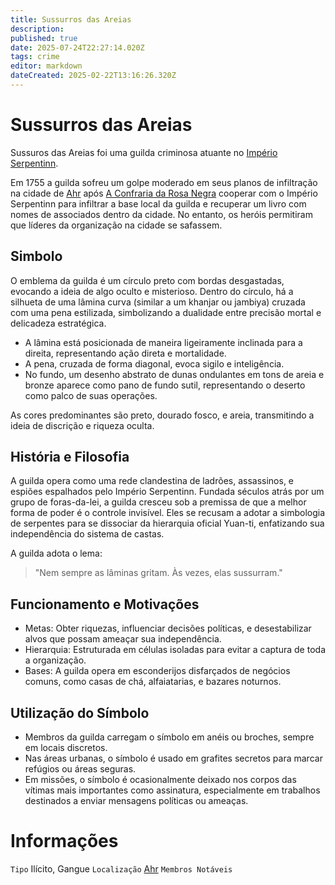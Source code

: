 ```yaml
---
title: Sussurros das Areias
description: 
published: true
date: 2025-07-24T22:27:14.020Z
tags: crime
editor: markdown
dateCreated: 2025-02-22T13:16:26.320Z
---
```


# Sussurros das Areias
Sussuros das Areias foi uma guilda criminosa atuante no [Império Serpentinn](/faccoes/nacoes/imperio-serpentinn).

Em 1755 a guilda sofreu um golpe moderado em seus planos de infiltração na cidade de [Ahr](/lugares/plano-material/drafeon/sudeste-de-drafeon/ahr) após [A Confraria da Rosa Negra](/faccoes/faccoes-independentes/confraria-da-rosa-negra) cooperar com o Império Serpentinn para infiltrar a base local da guilda e recuperar um livro com nomes de associados dentro da cidade. No entanto, os heróis permitiram que líderes da organização na cidade se safassem.

## Simbolo
O emblema da guilda é um círculo preto com bordas desgastadas, evocando a ideia de algo oculto e misterioso. Dentro do círculo, há a silhueta de uma lâmina curva (similar a um khanjar ou jambiya) cruzada com uma pena estilizada, simbolizando a dualidade entre precisão mortal e delicadeza estratégica.

- A lâmina está posicionada de maneira ligeiramente inclinada para a direita, representando ação direta e mortalidade.
- A pena, cruzada de forma diagonal, evoca sigilo e inteligência.
- No fundo, um desenho abstrato de dunas ondulantes em tons de areia e bronze aparece como pano de fundo sutil, representando o deserto como palco de suas operações.

As cores predominantes são preto, dourado fosco, e areia, transmitindo a ideia de discrição e riqueza oculta.

## História e Filosofia
A guilda opera como uma rede clandestina de ladrões, assassinos, e espiões espalhados pelo Império Serpentinn. Fundada séculos atrás por um grupo de foras-da-lei, a guilda cresceu sob a premissa de que a melhor forma de poder é o controle invisível. Eles se recusam a adotar a simbologia de serpentes para se dissociar da hierarquia oficial Yuan-ti, enfatizando sua independência do sistema de castas.

A guilda adota o lema:
> "Nem sempre as lâminas gritam. Às vezes, elas sussurram."

## Funcionamento e Motivações

- Metas: Obter riquezas, influenciar decisões políticas, e desestabilizar alvos que possam ameaçar sua independência.
- Hierarquia: Estruturada em células isoladas para evitar a captura de toda a organização.
- Bases: A guilda opera em esconderijos disfarçados de negócios comuns, como casas de chá, alfaiatarias, e bazares noturnos.

## Utilização do Símbolo

- Membros da guilda carregam o símbolo em anéis ou broches, sempre em locais discretos.
- Nas áreas urbanas, o símbolo é usado em grafites secretos para marcar refúgios ou áreas seguras.
- Em missões, o símbolo é ocasionalmente deixado nos corpos das vítimas mais importantes como assinatura, especialmente em trabalhos destinados a enviar mensagens políticas ou ameaças.

# Informações
`Tipo` Ilícito, Gangue
`Localização` [Ahr](/lugares/plano-material/drafeon/sudeste-de-drafeon/ahr)
`Membros Notáveis`